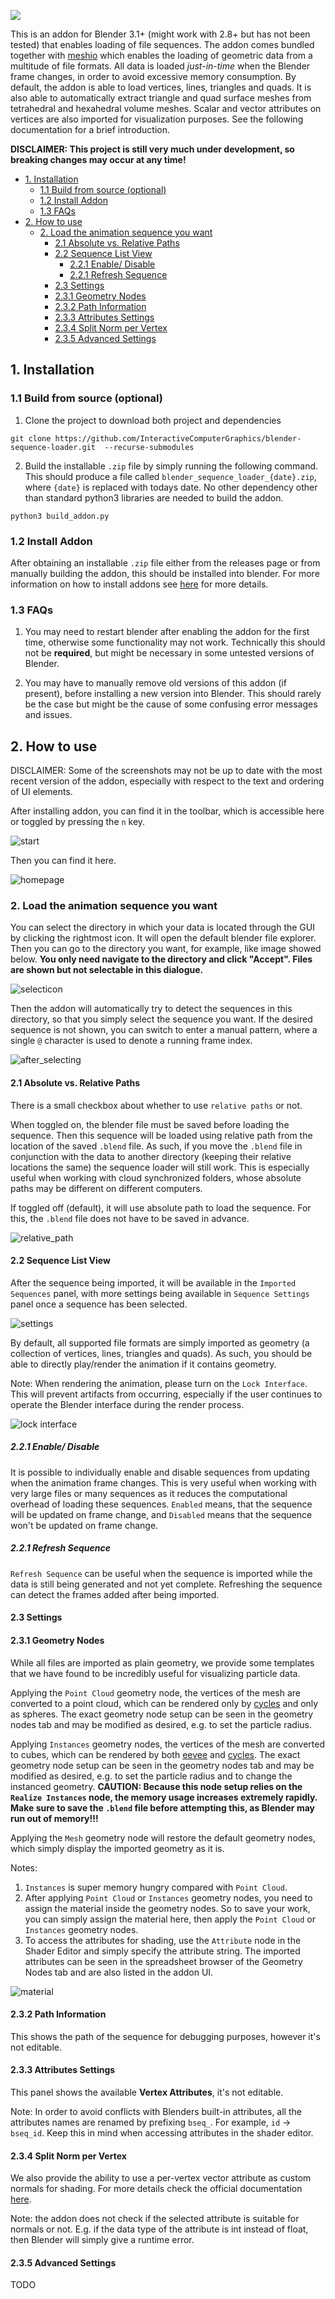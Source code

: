 ![](images/logo_as_path.svg)

This is an addon for Blender 3.1+ (might work with 2.8+ but has not been tested) that enables loading of file sequences. The addon comes bundled together with [meshio](https://github.com/nschloe/meshio) which enables the loading of geometric data from a multitude of file formats. All data is loaded *just-in-time* when the Blender frame changes, in order to avoid excessive memory consumption. By default, the addon is able to load vertices, lines, triangles and quads. It is also able to automatically extract triangle and quad surface meshes from tetrahedral and hexahedral volume meshes. Scalar and vector attributes on vertices are also imported for visualization purposes. See the following documentation for a brief introduction.

**DISCLAIMER: This project is still very much under development, so breaking changes may occur at any time!**

- [1. Installation](#1-installation)
  - [1.1 Build from source (optional)](#11-build-from-source-optional)
  - [1.2 Install Addon](#12-install-addon)
  - [1.3 FAQs](#13-faqs)
- [2. How to use](#2-how-to-use)
  - [2. Load the animation sequence you want](#2-load-the-animation-sequence-you-want)
    - [2.1 Absolute vs. Relative Paths](#21-absolute-vs-relative-paths)
    - [2.2 Sequence List View](#22-sequence-list-view)
      - [2.2.1 Enable/ Disable](#221-enable-disable)
      - [2.2.1 Refresh Sequence](#221-refresh-sequence)
    - [2.3 Settings](#23-settings)
    - [2.3.1 Geometry Nodes](#231-geometry-nodes)
    - [2.3.2 Path Information](#232-path-information)
    - [2.3.3 Attributes Settings](#233-attributes-settings)
    - [2.3.4 Split Norm per Vertex](#234-split-norm-per-vertex)
    - [2.3.5 Advanced Settings](#235-advanced-settings)

## 1. Installation

### 1.1 Build from source (optional)

1. Clone the project to download both project and dependencies

```shell
git clone https://github.com/InteractiveComputerGraphics/blender-sequence-loader.git  --recurse-submodules
```

2. Build the installable `.zip` file by simply running the following command.  This should produce a file called `blender_sequence_loader_{date}.zip`, where `{date}` is replaced with todays date. No other dependency other than standard python3 libraries are needed to build the addon.

```shell
python3 build_addon.py
```

### 1.2 Install Addon

After obtaining an installable `.zip` file either from the releases page or from manually building the addon, this should be installed into blender. For more information on how to install addons see [here](https://docs.blender.org/manual/en/latest/editors/preferences/addons.html#installing-add-ons) for more details.

### 1.3 FAQs

1. You may need to restart blender after enabling the addon for the first time, otherwise some functionality may not work. Technically this should not be **required**, but might be necessary in some untested versions of Blender.

2. You may have to manually remove old versions of this addon (if present), before installing a new version into Blender. This should rarely be the case but might be the cause of some confusing error messages and issues.

## 2. How to use

DISCLAIMER: Some of the screenshots may not be up to date with the most recent version of the addon, especially with respect to the text and ordering of UI elements.

After installing addon, you can find it in the toolbar, which is accessible here or toggled by pressing the `n` key.

![start](images/0.png)

Then you can find it here.

![homepage](images/1.png)

### 2. Load the animation sequence you want

You can select the directory in which your data is located through the GUI by clicking the rightmost icon. It will open the default blender file explorer. Then you can go to the directory you want, for example, like image showed below. **You only need navigate to the directory and click "Accept". Files are shown but not selectable in this dialogue.**

![selecticon](images/2.png)

Then the addon will automatically try to detect the sequences in this directory, so that you simply select the sequence you want. If the desired sequence is not shown, you can switch to enter a manual pattern, where a single `@` character is used to denote a running frame index.

![after_selecting](images/3.png)

#### 2.1 Absolute vs. Relative Paths

There is a small checkbox about whether to use `relative paths` or not.

When toggled on, the blender file must be saved before loading the sequence. Then this sequence will be loaded using relative path from the location of the saved `.blend` file. As such, if you move the `.blend` file in conjunction with the data to another directory (keeping their relative locations the same) the sequence loader will still work. This is especially useful when working with cloud synchronized folders, whose absolute paths may be different on different computers.

If toggled off (default), it will use absolute path to load the sequence. For this, the `.blend` file does not have to be saved in advance.

![relative_path](images/4.png)

#### 2.2 Sequence List View

After the sequence being imported, it will be available in the `Imported Sequences` panel, with more settings being available in `Sequence Settings` panel once a sequence has been selected.

![settings](images/5.png)

By default, all supported file formats are simply imported as geometry (a collection of vertices, lines, triangles and quads). As such, you should be able to directly play/render the animation if it contains geometry.

Note: When rendering the animation, please turn on the `Lock Interface`. This will prevent artifacts from occurring, especially if the user continues to operate the Blender interface during the render process.

![lock interface](images/6.png)

##### 2.2.1 Enable/ Disable

It is possible to individually enable and disable sequences from updating when the animation frame changes. This is very useful when working with very large files or many sequences as it reduces the computational overhead of loading these sequences.
`Enabled` means, that the sequence will be updated on frame change, and `Disabled` means that the sequence won't be updated on frame change.

##### 2.2.1 Refresh Sequence

`Refresh Sequence` can be useful when the sequence is imported while the data is still being generated and not yet complete. Refreshing the sequence can detect the frames added after being imported.

#### 2.3 Settings

#### 2.3.1 Geometry Nodes

While all files are imported as plain geometry, we provide some templates that we have found to be incredibly useful for visualizing particle data.

Applying the `Point Cloud` geometry node, the vertices of the mesh are converted to a point cloud, which can be rendered only by [cycles](https://docs.blender.org/manual/en/latest/render/cycles/introduction.html) and only as spheres. The exact geometry node setup can be seen in the geometry nodes tab and may be modified as desired, e.g. to set the particle radius.

Applying `Instances` geometry nodes, the vertices of the mesh are converted to cubes, which can be rendered by both [eevee](https://docs.blender.org/manual/en/latest/render/eevee/index.html) and [cycles](https://docs.blender.org/manual/en/latest/render/cycles/introduction.html). The exact geometry node setup can be seen in the geometry nodes tab and may be modified as desired, e.g. to set the particle radius and to change the instanced geometry. **CAUTION: Because this node setup relies on the `Realize Instances` node, the memory usage increases extremely rapidly. Make sure to save the `.blend` file before attempting this, as Blender may run out of memory!!!**

Applying the `Mesh` geometry node will restore the default geometry nodes, which simply display the imported geometry as it is.

Notes:

1. `Instances` is super memory hungry compared with `Point Cloud`.
2. After applying `Point Cloud` or `Instances` geometry nodes, you need to assign the material inside the geometry nodes. So to save your work, you can simply assign the material here, then apply the `Point Cloud` or `Instances` geometry nodes.
3. To access the attributes for shading, use the `Attribute` node in the Shader Editor and simply specify the attribute string. The imported attributes can be seen in the spreadsheet browser of the Geometry Nodes tab and are also listed in the addon UI.

![material](images/7.png)

#### 2.3.2 Path Information

This shows the path of the sequence for debugging purposes, however it's not editable.

#### 2.3.3 Attributes Settings

This panel shows the available **Vertex Attributes**, it's not editable.

Note: In order to avoid conflicts with Blenders built-in attributes, all the attributes names are renamed by prefixing `bseq_`. For example, `id` -> `bseq_id`. Keep this in mind when accessing attributes in the shader editor.

#### 2.3.4 Split Norm per Vertex

We also provide the ability to use a per-vertex vector attribute as custom normals for shading.
For more details check the official documentation [here](https://docs.blender.org/manual/en/latest/modeling/meshes/structure.html#modeling-meshes-normals-custom).

Note: the addon does not check if the selected attribute is suitable for normals or not. E.g. if the data type of the attribute is int instead of float, then Blender will simply give a runtime error.

#### 2.3.5 Advanced Settings

TODO
